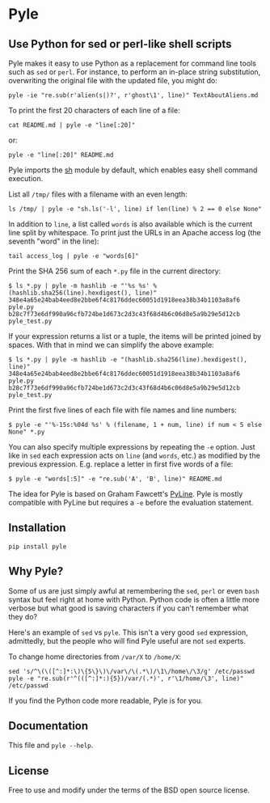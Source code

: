 Pyle
====

Use Python for sed or perl-like shell scripts
---------------------------------------------

Pyle makes it easy to use Python as a replacement for command line tools such as `sed` or `perl`. For instance, to perform an in-place string substitution, overwriting the original file with the updated file, you might do:

    pyle -ie "re.sub(r'alien(s|)?', r'ghost\1', line)" TextAboutAliens.md

To print the first 20 characters of each line of a file:

    cat README.md | pyle -e "line[:20]"

or:

    pyle -e "line[:20]" README.md

Pyle imports the [sh](https://pypi.python.org/pypi/sh) module by default, which enables easy shell command execution.

List all `/tmp/` files with a filename with an even length:

    ls /tmp/ | pyle -e "sh.ls('-l', line) if len(line) % 2 == 0 else None"

In addition to `line`, a list called `words` is also available which is the current line split by whitespace. To print just the URLs in an Apache access log (the seventh "word" in the line):

    tail access_log | pyle -e "words[6]"

Print the SHA 256 sum of each `*.py` file in the current directory:

    $ ls *.py | pyle -m hashlib -e "'%s %s' % (hashlib.sha256(line).hexdigest(), line)"
    348e4a65e24bab4eed8e2bbe6f4c8176ddec60051d1918eea38b34b1103a8af6 pyle.py
    b28c7f73e6df990a96cfb724be1d673c2d3c43f68d4b6c06d8e5a9b29e5d12cb pyle_test.py

If your expression returns a list or a tuple, the items will be printed joined by spaces. With that in mind we can simplify the above example:

    $ ls *.py | pyle -m hashlib -e "(hashlib.sha256(line).hexdigest(), line)"
    348e4a65e24bab4eed8e2bbe6f4c8176ddec60051d1918eea38b34b1103a8af6 pyle.py
    b28c7f73e6df990a96cfb724be1d673c2d3c43f68d4b6c06d8e5a9b29e5d12cb pyle_test.py

Print the first five lines of each file with file names and line numbers:

    $ pyle -e "'%-15s:%04d %s' % (filename, 1 + num, line) if num < 5 else None" *.py

You can also specify multiple expressions by repeating the `-e` option.  Just
like in `sed` each expression acts on `line` (and `words`, etc.) as modified by
the previous expression. E.g. replace a letter in first five words of a file:

    $ pyle -e "words[:5]" -e "re.sub('A', 'B', line)" README.md

The idea for Pyle is based on Graham Fawcett's [PyLine](http://code.activestate.com/recipes/437932-pyle-a-grep-like-sed-like-command-line-tool/). Pyle is mostly compatible with PyLine but requires a `-e` before the evaluation statement.

## Installation ##

    pip install pyle

## Why Pyle? ##

Some of us are just simply awful at remembering the `sed`, `perl` or even `bash` syntax but feel right at home with Python. Python code is often a little more verbose but what good is saving characters if you can't remember what they do?

Here's an example of `sed` vs `pyle`. This isn't a very good `sed` expression, admittedly, but the people who will find Pyle useful are not `sed` experts.

To change home directories from `/var/X` to `/home/X`:

    sed 's/^\(\([^:]*:\)\{5\}\)\/var\/\(.*\)/\1\/home\/\3/g' /etc/passwd
    pyle -e "re.sub(r'^(([^:]*:){5})/var/(.*)', r'\1/home/\3', line)" /etc/passwd

If you find the Python code more readable, Pyle is for you.

## Documentation ##

This file and `pyle --help`.

## License ##

Free to use and modify under the terms of the BSD open source license.
